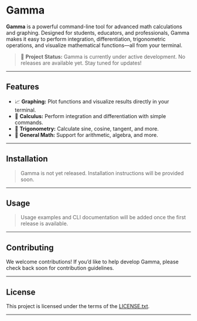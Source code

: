 
# Gamma


**Gamma** is a powerful command-line tool for advanced math calculations and graphing. Designed for students, educators, and professionals, Gamma makes it easy to perform integration, differentiation, trigonometric operations, and visualize mathematical functions—all from your terminal.

> 🚧 **Project Status:** Gamma is currently under active development. No releases are available yet. Stay tuned for updates!

---

## Features

- 📈 **Graphing:** Plot functions and visualize results directly in your terminal.
- 🧮 **Calculus:** Perform integration and differentiation with simple commands.
- 📐 **Trigonometry:** Calculate sine, cosine, tangent, and more.
- 🔢 **General Math:** Support for arithmetic, algebra, and more.

---

## Installation

> Gamma is not yet released. Installation instructions will be provided soon.

---

## Usage

> Usage examples and CLI documentation will be added once the first release is available.

---

## Contributing

We welcome contributions! If you’d like to help develop Gamma, please check back soon for contribution guidelines.

---

## License

This project is licensed under the terms of the [LICENSE.txt](LICENSE.txt).

---


</span>